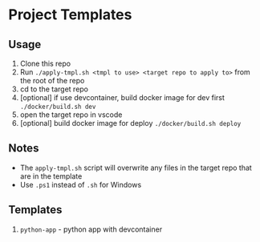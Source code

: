 # Project Templates

## Usage

1. Clone this repo
2. Run `./apply-tmpl.sh <tmpl to use> <target repo to apply to>` from the root of the repo
3. cd to the target repo
4. [optional] if use devcontainer, build docker image for dev first `./docker/build.sh dev`
5. open the target repo in vscode
6. [optional] build docker image for deploy `./docker/build.sh deploy`

## Notes
- The `apply-tmpl.sh` script will overwrite any files in the target repo that are in the template
- Use `.ps1` instead of `.sh` for Windows

## Templates

1. `python-app` - python app with devcontainer
